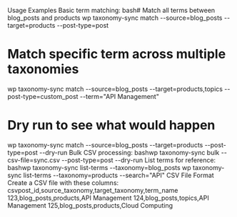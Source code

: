 Usage Examples
Basic term matching:
bash# Match all terms between blog_posts and products
wp taxonomy-sync match --source=blog_posts --target=products --post-type=post

# Match specific term across multiple taxonomies
wp taxonomy-sync match --source=blog_posts --target=products,topics --post-type=custom_post --term="API Management"

# Dry run to see what would happen
wp taxonomy-sync match --source=blog_posts --target=products --post-type=post --dry-run
Bulk CSV processing:
bashwp taxonomy-sync bulk --csv-file=sync.csv --post-type=post --dry-run
List terms for reference:
bashwp taxonomy-sync list-terms --taxonomy=blog_posts
wp taxonomy-sync list-terms --taxonomy=products --search="API"
CSV File Format
Create a CSV file with these columns:
csvpost_id,source_taxonomy,target_taxonomy,term_name
123,blog_posts,products,API Management
124,blog_posts,topics,API Management
125,blog_posts,products,Cloud Computing